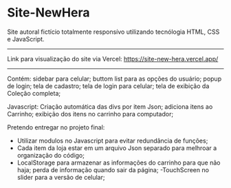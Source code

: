 # Site-NewHera
Site autoral fictício totalmente responsívo utilizando tecnólogia HTML, CSS e JavaScript.
*****
Link para visualização do site via Vercel: https://site-new-hera.vercel.app/
*****

Contém:
sidebar para celular;
buttom list para as opções do usuário;
popup de login;
tela de cadastro;
tela de login para celular;
tela de exibição da Coleção completa;

Javascript: 
Criação automática das divs por item Json;
adiciona itens ao Carrinho;
exibição dos itens no carrinho para computador;

Pretendo entregar no projeto final:
- Utilizar modulos no Javascript para evitar redundância de funções;
- Cada item da loja estar em um arquivo Json separado para melhroar
a organização do código;
- LocalStorage para armazenar as informações do carrinho para que não haja;
perda de informação quando sair da página;
-TouchScreen no slider para a versão de celular;
